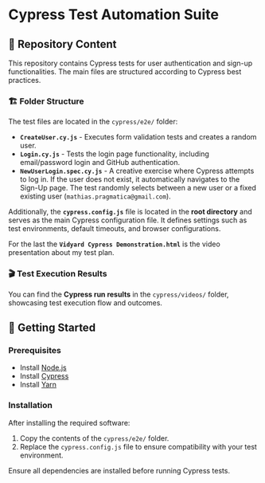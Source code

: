 # Cypress Test Automation Suite

## 📂 Repository Content

This repository contains Cypress tests for user authentication and sign-up functionalities. The main files are structured according to Cypress best practices.

### 🏗 Folder Structure
The test files are located in the `cypress/e2e/` folder:
- **`CreateUser.cy.js`** - Executes form validation tests and creates a random user.
- **`Login.cy.js`** - Tests the login page functionality, including email/password login and GitHub authentication.
- **`NewUserLogin.spec.cy.js`** - A creative exercise where Cypress attempts to log in. If the user does not exist, it automatically navigates to the Sign-Up page. The test randomly selects between a new user or a fixed existing user (`mathias.pragmatica@gmail.com`).

Additionally, the **`cypress.config.js`** file is located in the **root directory** and serves as the main Cypress configuration file. It defines settings such as test environments, default timeouts, and browser configurations.

For the last the **`Vidyard Cypress Demonstration.html`** is the video presentation about my test plan. 

### 🎬 Test Execution Results
You can find the **Cypress run results** in the `cypress/videos/` folder, showcasing test execution flow and outcomes.

## 🚀 Getting Started

### Prerequisites
- Install [Node.js](https://nodejs.org/)
- Install [Cypress](https://www.cypress.io/)
- Install [Yarn](https://yarnpkg.com/)

### Installation
After installing the required software:
1. Copy the contents of the `cypress/e2e/` folder.
2. Replace the `cypress.config.js` file to ensure compatibility with your test environment.

Ensure all dependencies are installed before running Cypress tests.